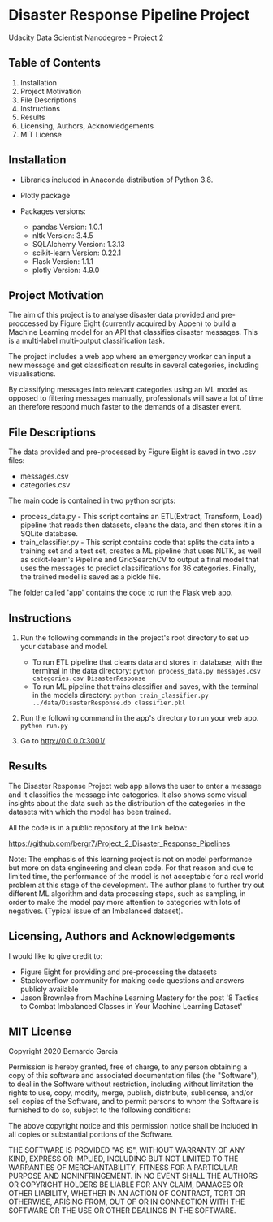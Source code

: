 # Disaster Response Pipeline Project

Udacity Data Scientist Nanodegree - Project 2

## Table of Contents
1. Installation
2. Project Motivation
3. File Descriptions
4. Instructions
5. Results
6. Licensing, Authors, Acknowledgements
7. MIT License

## Installation

- Libraries included in Anaconda distribution of Python 3.8.
- Plotly package
- Packages versions:

    - pandas Version: 1.0.1
    - nltk Version: 3.4.5
    - SQLAlchemy Version: 1.3.13
    - scikit-learn Version: 0.22.1
    - Flask Version: 1.1.1
    - plotly Version: 4.9.0


## Project Motivation

The aim of this project is to analyse disaster data provided and pre-proccessed
by Figure Eight (currently acquired by Appen) to build a Machine Learning model
for an API that classifies disaster messages. This is a multi-label multi-output
classification task.

The project includes a web app where an emergency worker can input a new message
and get classification results in several categories, including visualisations.

By classifying messages into relevant categories using an ML model as opposed
to filtering messages manually, professionals will save a lot of time an
therefore respond much faster to the demands of a disaster event.

## File Descriptions

The data provided and pre-processed by Figure Eight is saved in two .csv files:

  - messages.csv
  - categories.csv

The main code is contained in two python scripts:

  - process_data.py - This script contains an ETL(Extract, Transform, Load)
  pipeline that reads then datasets, cleans the data, and then stores it in a
  SQLite database.
  - train_classifier.py - This script contains code that splits the
  data into a training set and a test set, creates a ML pipeline that uses NLTK,
  as well as scikit-learn's Pipeline and GridSearchCV to output a final model
  that uses the messages to predict classifications for 36 categories. Finally,
  the trained model is saved as a pickle file.

The folder called 'app' contains the code to run the Flask web app.

## Instructions

1. Run the following commands in the project's root directory to set up your
database and model.

    - To run ETL pipeline that cleans data and stores in database, with the terminal
    in the data directory:
        `python process_data.py messages.csv categories.csv DisasterResponse`
    - To run ML pipeline that trains classifier and saves, with the terminal in
    the models directory:
        `python train_classifier.py ../data/DisasterResponse.db classifier.pkl`

2. Run the following command in the app's directory to run your web app.
    `python run.py`

3. Go to http://0.0.0.0:3001/

## Results

The Disaster Response Project web app allows the user to enter a message and
it classifies the message into categories. It also shows some visual insights
about the data such as the distribution of the categories in the datasets with
which the model has been trained.

All the code is in a public repository at the link below:

https://github.com/bergr7/Project_2_Disaster_Response_Pipelines

Note: The emphasis of this learning project is not on model performance but more
on data engineering and clean code. For that reason and due to limited time,
the performance of the model is not acceptable for a real world problem at this
stage of the development. The author plans to further try out different ML
algorithm and data processing steps, such as sampling, in order to make the model
pay more attention to categories with lots of negatives. (Typical issue of an
Imbalanced dataset).

## Licensing, Authors and Acknowledgements

I would like to give credit to:

- Figure Eight for providing and pre-processing the datasets
- Stackoverflow community for making code questions and answers publicly available
- Jason Brownlee from Machine Learning Mastery for the post '8 Tactics to Combat
  Imbalanced Classes in Your Machine Learning Dataset'

## MIT License

Copyright 2020 Bernardo Garcia

Permission is hereby granted, free of charge, to any person obtaining a copy of this software and associated documentation files (the "Software"), to deal in the Software without restriction, including without limitation the rights to use, copy, modify, merge, publish, distribute, sublicense, and/or sell copies of the Software, and to permit persons to whom the Software is furnished to do so, subject to the following conditions:

The above copyright notice and this permission notice shall be included in all copies or substantial portions of the Software.

THE SOFTWARE IS PROVIDED "AS IS", WITHOUT WARRANTY OF ANY KIND, EXPRESS OR IMPLIED, INCLUDING BUT NOT LIMITED TO THE WARRANTIES OF MERCHANTABILITY, FITNESS FOR A PARTICULAR PURPOSE AND NONINFRINGEMENT. IN NO EVENT SHALL THE AUTHORS OR COPYRIGHT HOLDERS BE LIABLE FOR ANY CLAIM, DAMAGES OR OTHER LIABILITY, WHETHER IN AN ACTION OF CONTRACT, TORT OR OTHERWISE, ARISING FROM, OUT OF OR IN CONNECTION WITH THE SOFTWARE OR THE USE OR OTHER DEALINGS IN THE SOFTWARE.
